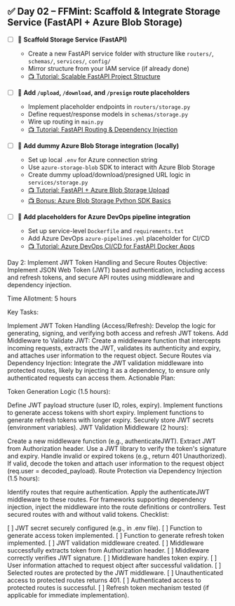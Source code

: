 
## ✅ Day 02 – FFMint: Scaffold & Integrate Storage Service (FastAPI + Azure Blob Storage)

- [ ] 🔹 **Scaffold Storage Service (FastAPI)**
  - Create a new FastAPI service folder with structure like `routers/`, `schemas/`, `services/`, `config/`
  - Mirror structure from your IAM service (if already done)
  - [📺 Tutorial: Scalable FastAPI Project Structure](https://www.youtube.com/watch?v=0sOvCWFmrtA)

- [ ] 🔹 **Add `/upload`, `/download`, and `/presign` route placeholders**
  - Implement placeholder endpoints in `routers/storage.py`
  - Define request/response models in `schemas/storage.py`
  - Wire up routing in `main.py`
  - [📺 Tutorial: FastAPI Routing & Dependency Injection](https://www.youtube.com/watch?v=0sOvCWFmrtA&t=925s)

- [ ] 🔹 **Add dummy Azure Blob Storage integration (locally)**
  - Set up local `.env` for Azure connection string
  - Use `azure-storage-blob` SDK to interact with Azure Blob Storage
  - Create dummy upload/download/presigned URL logic in `services/storage.py`
  - [📺 Tutorial: FastAPI + Azure Blob Storage Upload](https://www.youtube.com/watch?v=KsT-y9F-JB8)
  - [📺 Bonus: Azure Blob Storage Python SDK Basics](https://www.youtube.com/watch?v=2JrD5k2Z-Ps)

- [ ] 🔹 **Add placeholders for Azure DevOps pipeline integration**
  - Set up service-level `Dockerfile` and `requirements.txt`
  - Add Azure DevOps `azure-pipelines.yml` placeholder for CI/CD
  - [📺 Tutorial: Azure DevOps CI/CD for FastAPI Docker Apps](https://www.youtube.com/watch?v=mJ4XTtG5nE8)




Day 2: Implement JWT Token Handling and Secure Routes
Objective: Implement JSON Web Token (JWT) based authentication, including access and refresh tokens, and secure API routes using middleware and dependency injection.

Time Allotment: 5 hours

Key Tasks:

Implement JWT Token Handling (Access/Refresh): Develop the logic for generating, signing, and verifying both access and refresh JWT tokens.
Add Middleware to Validate JWT: Create a middleware function that intercepts incoming requests, extracts the JWT, validates its authenticity and expiry, and attaches user information to the request object.
Secure Routes via Dependency Injection: Integrate the JWT validation middleware into protected routes, likely by injecting it as a dependency, to ensure only authenticated requests can access them.
Actionable Plan:

Token Generation Logic (1.5 hours):

Define JWT payload structure (user ID, roles, expiry).
Implement functions to generate access tokens with short expiry.
Implement functions to generate refresh tokens with longer expiry.
Securely store JWT secrets (environment variables).
JWT Validation Middleware (2 hours):

Create a new middleware function (e.g., authenticateJWT).
Extract JWT from Authorization header.
Use a JWT library to verify the token's signature and expiry.
Handle invalid or expired tokens (e.g., return 401 Unauthorized).
If valid, decode the token and attach user information to the request object (req.user = decoded_payload).
Route Protection via Dependency Injection (1.5 hours):

Identify routes that require authentication.
Apply the authenticateJWT middleware to these routes.
For frameworks supporting dependency injection, inject the middleware into the route definitions or controllers.
Test secured routes with and without valid tokens.
Checklist:

[ ] JWT secret securely configured (e.g., in .env file).
[ ] Function to generate access token implemented.
[ ] Function to generate refresh token implemented.
[ ] JWT validation middleware created.
[ ] Middleware successfully extracts token from Authorization header.
[ ] Middleware correctly verifies JWT signature.
[ ] Middleware handles token expiry.
[ ] User information attached to request object after successful validation.
[ ] Selected routes are protected by the JWT middleware.
[ ] Unauthenticated access to protected routes returns 401.
[ ] Authenticated access to protected routes is successful.
[ ] Refresh token mechanism tested (if applicable for immediate implementation).